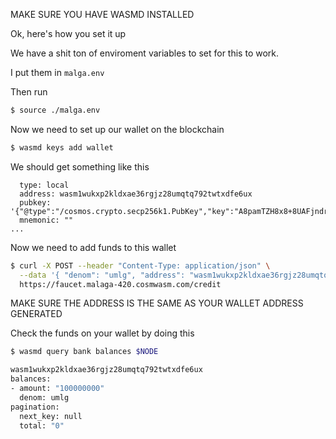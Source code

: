 MAKE SURE YOU HAVE WASMD INSTALLED

Ok, here's how you set it up

We have a shit ton of enviroment variables to set for this to work.

I put them in `malga.env`

Then run

```bash
$ source ./malga.env
```

Now we need to set up our wallet on the blockchain

```bash
$ wasmd keys add wallet
```

We should get something like this

```bash- name: wallet
  type: local
  address: wasm1wukxp2kldxae36rgjz28umqtq792twtxdfe6ux
  pubkey: '{"@type":"/cosmos.crypto.secp256k1.PubKey","key":"A8pamTZH8x8+8UAFjndrvU4x7foJbCvcz78buyQ8q7+k"}'
  mnemonic: ""
...
```

Now we need to add funds to this wallet

```bash
$ curl -X POST --header "Content-Type: application/json" \
  --data '{ "denom": "umlg", "address": "wasm1wukxp2kldxae36rgjz28umqtq792twtxdfe6ux" }' \
  https://faucet.malaga-420.cosmwasm.com/credit
```

MAKE SURE THE ADDRESS IS THE SAME AS YOUR WALLET ADDRESS GENERATED

Check the funds on your wallet by doing this 

```bash
$ wasmd query bank balances $NODE 

wasm1wukxp2kldxae36rgjz28umqtq792twtxdfe6ux
balances:
- amount: "100000000"
  denom: umlg
pagination:
  next_key: null
  total: "0"
```